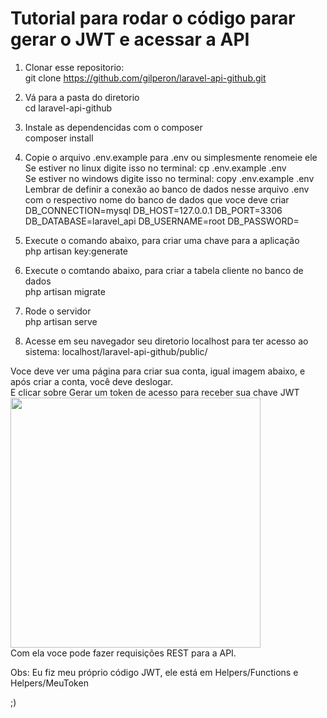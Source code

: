 <h1>Tutorial para rodar o código parar gerar o JWT e acessar a API</h1>

1) Clonar esse repositorio:<br>
   git clone https://github.com/gilperon/laravel-api-github.git
   
2) Vá para a pasta do diretorio<br>
   cd laravel-api-github
   
3) Instale as dependencidas com o composer <br>
   composer install

4) Copie o arquivo .env.example para .env ou simplesmente renomeie ele<br>
   Se estiver no linux digite isso no terminal: cp .env.example .env <br>
   Se estiver no windows digite isso no terminal: copy .env.example .env<br>
   Lembrar de definir a conexão ao banco de dados nesse arquivo .env com o respectivo nome do banco de dados que voce deve criar
    DB_CONNECTION=mysql
    DB_HOST=127.0.0.1
    DB_PORT=3306
    DB_DATABASE=laravel_api
    DB_USERNAME=root
    DB_PASSWORD=

5) Execute o comando abaixo, para criar uma chave para a aplicação<br>
   php artisan key:generate

6) Execute o comtando abaixo, para criar a tabela cliente no banco de dados<br>
   php artisan migrate

7) Rode o servidor<br>
   php artisan serve

8) Acesse em seu navegador seu diretorio localhost para ter acesso ao sistema:  localhost/laravel-api-github/public/

Voce deve ver uma página para criar sua conta, igual imagem abaixo, e após criar a conta, você deve deslogar.<br>
E clicar sobre Gerar um token de acesso para receber sua chave JWT
 <br>
<img src='https://i.imgur.com/6VwIR8t.jpg' width="400">
 <br>
Com ela voce pode fazer requisições REST para a API. <br>

Obs:
Eu fiz meu próprio código JWT, ele está em Helpers/Functions e Helpers/MeuToken 

;)














